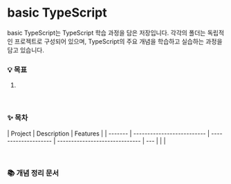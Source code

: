# basic TypeScript

basic TypeScript는 TypeScript 학습 과정을 담은 저장입니다. 각각의 폴더는 독립적인 프로젝트로 구성되어 있으며, TypeScript의 주요 개념을 학습하고 실습하는 과정을 담고 있습니다.

### 💡 목표

1.

<br>

### ✨ 목차

| Project | Description                | Features             |
| ------- | -------------------------- | -------------------- | ------------------------------ | --- |
| <!--    | [`basic-app`](./basic-app) | React 기본 개념 실습 | React 환경 설정, JSX 구조 이해 | --> |

<br>

### 📚 개념 정리 문서

<!-- [React 학습 개념 정리 모음](https://dhflxhdxhd.notion.site/React-Docs-14669e6f0a7d8011a1a1c712c4b7281d?pvs=4) -->
